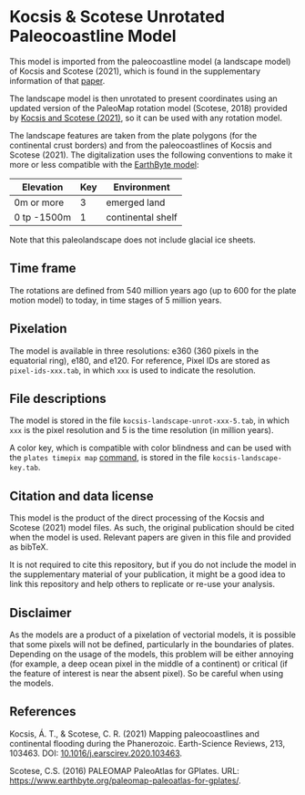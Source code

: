 # Kocsis & Scotese Unrotated Paleocoastline Model

This model is imported from the paleocoastline model
(a landscape model)
of Kocsis and Scotese (2021),
which is found in the supplementary information
of that [paper](https://doi.org/10.1016/j.earscirev.2020.103463).

The landscape model is then unrotated to present coordinates
using an updated version of the PaleoMap rotation model
(Scotese, 2018)
provided by [Kocsis and Scotese (2021)](https://github.com/js-arias/gm-kocsis),
so it can be used with any rotation model.

The landscape features are taken from the plate polygons
(for the continental crust borders)
and from the paleocoastlines of Kocsis and Scotese (2021).
The digitalization uses the following conventions
to make it more or less compatible with the [EarthByte model](https://github.com/js-arias/gm-earthbyte):

Elevation   | Key | Environment
----------- | --- | -----------
0m or more  |   3 | emerged land
0 tp -1500m |   1 | continental shelf

Note that this paleolandscape does not include glacial ice sheets.

## Time frame

The rotations are defined from 540 million years ago
(up to 600 for the plate motion model)
to today,
in time stages of 5 million years.

## Pixelation

The model is available in three resolutions:
e360 (360 pixels in the equatorial ring),
e180,
and e120.
For reference,
Pixel IDs are stored as `pixel-ids-xxx.tab`,
in which `xxx` is used to indicate the resolution.

## File descriptions

The model is stored in the file `kocsis-landscape-unrot-xxx-5.tab`,
in which `xxx` is the pixel resolution
and 5 is the time resolution (in million years).

A color key, which is compatible with color blindness
and can be used with the `plates timepix map` [command](https://github.com/js-arias/earth),
is stored in the file `kocsis-landscape-key.tab`.

## Citation and data license

This model is the product of the direct processing
of the Kocsis and Scotese (2021) model files.
As such,
the original publication should be cited
when the model is used.
Relevant papers are given in this file
and provided as bibTeX.

It is not required to cite this repository,
but if you do not include the model in the supplementary material
of your publication,
it might be a good idea to link this repository
and help others to replicate or re-use your analysis.

## Disclaimer

As the models are a product of a pixelation of vectorial models,
it is possible that some pixels will not be defined,
particularly in the boundaries of plates.
Depending on the usage of the models,
this problem will be either annoying
(for example,
a deep ocean pixel in the middle of a continent)
or critical
(if the feature of interest is near the absent pixel).
So be careful when using the models.

## References

Kocsis, Á. T., & Scotese, C. R.
(2021)
Mapping paleocoastlines and continental flooding during the Phanerozoic.
Earth-Science Reviews, 213, 103463.
DOI: [10.1016/j.earscirev.2020.103463](https://doi.org/10.1016/j.earscirev.2020.103463).

Scotese, C.S.
(2016)
PALEOMAP PaleoAtlas for GPlates.
URL: <https://www.earthbyte.org/paleomap-paleoatlas-for-gplates/>.
